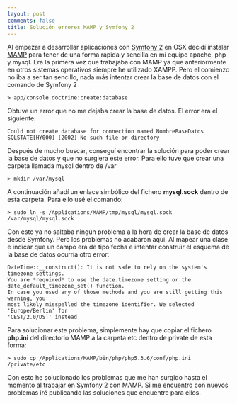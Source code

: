```yaml
---
layout: post
comments: false
title: Solución errores MAMP y Symfony 2
---
```


Al empezar a desarrollar aplicaciones con [Symfony 2](http://symfony.com/) en OSX decidí instalar [MAMP](http://www.mamp.info/en/index.html) para tener de una forma rápida y sencilla en mi equipo apache, php y mysql. Era la primera vez que trabajaba con MAMP ya que anteriormente en otros sistemas operativos siempre he utilizado XAMPP. Pero el comienzo no iba a ser tan sencillo, nada más intentar crear la base de datos con el comando de Symfony 2

``` none
> app/console doctrine:create:database
```

Obtuve un error que no me dejaba crear la base de datos. El error era el siguiente:

``` none
Could not create database for connection named NombreBaseDatos
SQLSTATE[HY000] [2002] No such file or directory
```

<!--more-->

Después de mucho buscar, conseguí encontrar la solución para poder crear la base de datos y que no surgiera este error. Para ello tuve que crear una carpeta llamada mysql dentro de /var

``` none
> mkdir /var/mysql
```

A continuación añadí un enlace simbólico del fichero **mysql.sock** dentro de esta carpeta. Para ello usé el comando:

``` none
> sudo ln -s /Applications/MAMP/tmp/mysql/mysql.sock /var/mysql/mysql.sock
```

Con esto ya no saltaba ningún problema a la hora de crear la base de datos desde Symfony. Pero los problemas no acabaron aquí. Al mapear una clase e indicar que un campo era de tipo fecha e intentar construir el esquema de la base de datos ocurría otro error:

``` none
DateTime::__construct(): It is not safe to rely on the system's timezone settings. 
You are *required* to use the date.timezone setting or the 
date_default_timezone_set() function. 
In case you used any of those methods and you are still getting this warning, you 
most likely misspelled the timezone identifier. We selected 'Europe/Berlin' for 
'CEST/2.0/DST' instead 
```

Para solucionar este problema, simplemente hay que copiar el fichero **php.ini** del directorio MAMP a la carpeta etc dentro de private de esta forma:

``` none
> sudo cp /Applications/MAMP/bin/php/php5.3.6/conf/php.ini /private/etc
```

Con esto he solucionado los problemas que me han surgido hasta el momento al trabajar en Symfony 2 con MAMP. Si me encuentro con nuevos problemas iré publicando las soluciones que encuentre para ellos.